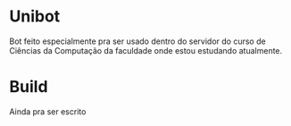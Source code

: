 # Unibot

Bot feito especialmente pra ser usado dentro do servidor do curso de Ciências da Computação da faculdade onde estou estudando atualmente.

# Build

Ainda pra ser escrito
